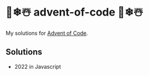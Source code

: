 # 🎄❄☃️ advent-of-code 🎄❄☃️

My solutions for [Advent of Code](https://adventofcode.com).

## Solutions

- 2022 in Javascript
